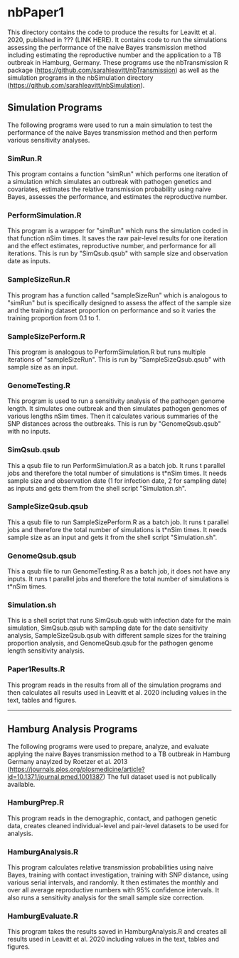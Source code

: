 # nbPaper1

This directory contains the code to produce the results for Leavitt et al. 2020, 
published in ??? (LINK HERE). It contains code to run the simulations assessing 
the performance of the naive Bayes transmission method including estimating the 
reproductive number and the application to a TB outbreak in Hamburg, Germany. 
These programs use the nbTransmission R package 
(https://github.com/sarahleavitt/nbTransmission) as well as the simulation programs 
in the nbSimulation directory (https://github.com/sarahleavitt/nbSimulation).
 

## Simulation Programs

The following programs were used to run a main simulation to test the performance 
of the naive Bayes transmission method and then perform various sensitivity analyses. 

### SimRun.R

This program contains a function "simRun" which performs one iteration of a 
simulation which simulates an outbreak with pathogen genetics and covariates,
estimates the relative transmission probability using naive Bayes, assesses the 
performance, and estimates the reproductive number. 


### PerformSimulation.R

This program is a wrapper for "simRun" which runs the simulation coded in that 
function nSim times. It saves the raw pair-level results for one iteration 
and the effect estimates, reproductive number, and performance for all iterations. 
This is run by "SimQsub.qsub" with sample size and observation date as inputs.


### SampleSizeRun.R

This program has a function called "sampleSizeRun" which is analogous to "simRun" 
but is specifically designed to assess the affect of the sample size and the 
training dataset proportion on performance and so it varies the training proportion 
from 0.1 to 1.


### SampleSizePerform.R

This program is analogous to PerformSimulation.R but runs multiple iterations of 
"sampleSizeRun". This is run by "SampleSizeQsub.qsub" with sample size as an input.


### GenomeTesting.R

This program is used to run a sensitivity analysis of the pathogen genome length.
It simulates one outbreak and then simulates pathogen genomes of various lengths
nSim times. Then it calculates various summaries of the SNP distances across 
the outbreaks. This is run by "GenomeQsub.qsub" with no inputs.


### SimQsub.qsub

This a qsub file to run PerformSimulation.R as a batch job. It runs t parallel jobs
and therefore the total number of simulations is t*nSim times. It needs sample size
and observation date (1 for infection date, 2 for sampling date) as inputs and 
gets them from the shell script "Simulation.sh".


### SampleSizeQsub.qsub

This a qsub file to run SampleSizePerform.R as a batch job. It runs t parallel jobs
and therefore the total number of simulations is t*nSim times. It needs sample size
as an input and gets it from the shell script "Simulation.sh".


### GenomeQsub.qsub

This a qsub file to run GenomeTesting.R as a batch job, it does not have any inputs. 
It runs t parallel jobs and therefore the total number of simulations is t*nSim times.


### Simulation.sh

This is a shell script that runs SimQsub.qsub with infection date for the main 
simulation, SimQsub.qsub with sampling date for the date sensitivity analysis,
SampleSizeQsub.qsub with different sample sizes for the training proportion analysis, 
and GenomeQsub.qsub for the pathogen genome length sensitivity analysis.


### Paper1Results.R

This program reads in the results from all of the simulation programs and then 
calculates all results used in Leavitt et al. 2020 including values in the text,
tables and figures.


***

## Hamburg Analysis Programs

The following programs were used to prepare, analyze, and evaluate applying the 
naive Bayes transmission method to a TB outbreak in Hamburg Germany anaylzed by
Roetzer et al. 2013 (https://journals.plos.org/plosmedicine/article?id=10.1371/journal.pmed.1001387)
The full dataset used is not publically available. 


### HamburgPrep.R

This program reads in the demographic, contact, and pathogen genetic data, creates 
cleaned individual-level and pair-level datasets to be used for analysis.


### HamburgAnalysis.R

This program calculates relative transmission probabilities using naive Bayes, 
training with contact investigation, training with SNP distance, using various 
serial intervals, and randomly. It then estimates the monthly and over all average 
reproductive numbers with 95% confidence intervals. It also runs a sensitivity 
analysis for the small sample size correction.


### HamburgEvaluate.R

This program takes the results saved in HamburgAnalysis.R and creates all results 
used in Leavitt et al. 2020 including values in the text, tables and figures.



